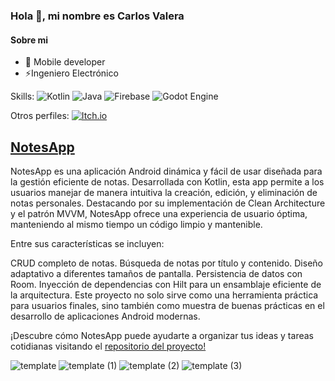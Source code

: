 ### Hola 👋, mi nombre es Carlos Valera

#### Sobre mi
- 📲 Mobile developer
- ⚡Ingeniero Electrónico

Skills: ![Kotlin](https://img.shields.io/badge/kotlin-%237F52FF.svg?style=for-the-badge&logo=kotlin&logoColor=white) ![Java](https://img.shields.io/badge/java-%23ED8B00.svg?style=for-the-badge&logo=openjdk&logoColor=white) ![Firebase](https://img.shields.io/badge/firebase-%23039BE5.svg?style=for-the-badge&logo=firebase) ![Godot Engine](https://img.shields.io/badge/GODOT-%23FFFFFF.svg?style=for-the-badge&logo=godot-engine)

Otros perfiles: 
<a href="[https://itch.io/profile/cvalera]" target="_blank">
    <img src="https://img.shields.io/badge/Itch-%23FF0B34.svg?style=for-the-badge&logo=Itch.io&logoColor=white" alt="Itch.io">
</a>

## [NotesApp](https://github.com/cvalera18/NotesApp)
NotesApp es una aplicación Android dinámica y fácil de usar diseñada para la gestión eficiente de notas. Desarrollada con Kotlin, esta app permite a los usuarios manejar de manera intuitiva la creación, edición, y eliminación de notas personales. Destacando por su implementación de Clean Architecture y el patrón MVVM, NotesApp ofrece una experiencia de usuario óptima, manteniendo al mismo tiempo un código limpio y mantenible.

Entre sus características se incluyen:

CRUD completo de notas.
Búsqueda de notas por título y contenido.
Diseño adaptativo a diferentes tamaños de pantalla.
Persistencia de datos con Room.
Inyección de dependencias con Hilt para un ensamblaje eficiente de la arquitectura.
Este proyecto no solo sirve como una herramienta práctica para usuarios finales, sino también como muestra de buenas prácticas en el desarrollo de aplicaciones Android modernas.

¡Descubre cómo NotesApp puede ayudarte a organizar tus ideas y tareas cotidianas visitando el [repositorio del proyecto!](https://github.com/cvalera18/NotesApp)

![template](https://github.com/cvalera18/cvalera18/assets/57680708/ff9c98ae-e51c-4151-8e02-aacc010134d9) ![template (1)](https://github.com/cvalera18/cvalera18/assets/57680708/ac3b922f-8e61-49ab-8112-6af99b1211c9) ![template (2)](https://github.com/cvalera18/cvalera18/assets/57680708/f17bdce4-3dfe-4f89-a1c7-924b6d3f5199) ![template (3)](https://github.com/cvalera18/cvalera18/assets/57680708/29d5c322-db4f-466a-9622-9291994198f2)


<!-- ## [GameList](https://github.com/cvalera18/GameList?tab=readme-ov-file#gamelist)
GameList es una app en desarrollo en la cual practico e intento mejorarla poco a poco también para usarla como portafolio. 🚧

La aplicación [GameList](https://github.com/cvalera18/GameList?tab=readme-ov-file#gamelist) te permite gestionar y organizar tus videojuegos favoritos de manera eficiente. Con GameList, puedes explorar una amplia variedad de videojuegos y mantener un registro detallado de tus preferencias y progreso en cada uno. Con características como la clasificación por estado (jugando, completado, abandonado, sin clasificar, pendiente) y la posibilidad de marcar tus juegos favoritos, GameList es la herramienta perfecta para cualquier entusiasta de los videojuegos. 🎮

![Screenshot (12)](https://github.com/cvalera18/cvalera18/assets/57680708/8d95f6e6-a7f0-4861-8729-8eeb7dd9a9d0) -->


